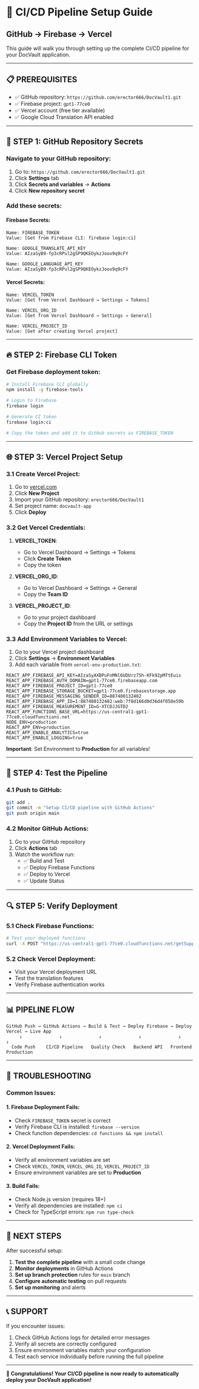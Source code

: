 # 🚀 CI/CD Pipeline Setup Guide
## GitHub → Firebase → Vercel

This guide will walk you through setting up the complete CI/CD pipeline for your DocVault application.

---

## 📋 PREREQUISITES

- ✅ GitHub repository: `https://github.com/erector666/DocVault1.git`
- ✅ Firebase project: `gpt1-77ce0`
- ✅ Vercel account (free tier available)
- ✅ Google Cloud Translation API enabled

---

## 🔑 STEP 1: GitHub Repository Secrets

### Navigate to your GitHub repository:
1. Go to: `https://github.com/erector666/DocVault1.git`
2. Click **Settings** tab
3. Click **Secrets and variables** → **Actions**
4. Click **New repository secret**

### Add these secrets:

#### Firebase Secrets:
```
Name: FIREBASE_TOKEN
Value: [Get from Firebase CLI: firebase login:ci]
```

```
Name: GOOGLE_TRANSLATE_API_KEY
Value: AIzaSyB9-fp3cRPul2gSP9QKEOykzJoox9q9cFY
```

```
Name: GOOGLE_LANGUAGE_API_KEY
Value: AIzaSyB9-fp3cRPul2gSP9QKEOykzJoox9q9cFY
```

#### Vercel Secrets:
```
Name: VERCEL_TOKEN
Value: [Get from Vercel Dashboard → Settings → Tokens]
```

```
Name: VERCEL_ORG_ID
Value: [Get from Vercel Dashboard → Settings → General]
```

```
Name: VERCEL_PROJECT_ID
Value: [Get after creating Vercel project]
```

---

## 🔥 STEP 2: Firebase CLI Token

### Get Firebase deployment token:
```bash
# Install Firebase CLI globally
npm install -g firebase-tools

# Login to Firebase
firebase login

# Generate CI token
firebase login:ci

# Copy the token and add it to GitHub secrets as FIREBASE_TOKEN
```

---

## 🌐 STEP 3: Vercel Project Setup

### 3.1 Create Vercel Project:
1. Go to [vercel.com](https://vercel.com)
2. Click **New Project**
3. Import your GitHub repository: `erector666/DocVault1`
4. Set project name: `docvault-app`
5. Click **Deploy**

### 3.2 Get Vercel Credentials:
1. **VERCEL_TOKEN**: 
   - Go to Vercel Dashboard → Settings → Tokens
   - Click **Create Token**
   - Copy the token

2. **VERCEL_ORG_ID**:
   - Go to Vercel Dashboard → Settings → General
   - Copy the **Team ID**

3. **VERCEL_PROJECT_ID**:
   - Go to your project dashboard
   - Copy the **Project ID** from the URL or settings

### 3.3 Add Environment Variables to Vercel:
1. Go to your Vercel project dashboard
2. Click **Settings** → **Environment Variables**
3. Add each variable from `vercel-env-production.txt`:

```
REACT_APP_FIREBASE_API_KEY=AIzaSyAXBPuFnMNl6UDUrz75h-KFk92pMTtEuis
REACT_APP_FIREBASE_AUTH_DOMAIN=gpt1-77ce0.firebaseapp.com
REACT_APP_FIREBASE_PROJECT_ID=gpt1-77ce0
REACT_APP_FIREBASE_STORAGE_BUCKET=gpt1-77ce0.firebasestorage.app
REACT_APP_FIREBASE_MESSAGING_SENDER_ID=887480132482
REACT_APP_FIREBASE_APP_ID=1:887480132482:web:7f8d166d0d36d4f058e59b
REACT_APP_FIREBASE_MEASUREMENT_ID=G-XTCDJJGTD2
REACT_APP_FUNCTIONS_BASE_URL=https://us-central1-gpt1-77ce0.cloudfunctions.net
NODE_ENV=production
REACT_APP_ENV=production
REACT_APP_ENABLE_ANALYTICS=true
REACT_APP_ENABLE_LOGGING=true
```

**Important**: Set Environment to **Production** for all variables!

---

## 🚀 STEP 4: Test the Pipeline

### 4.1 Push to GitHub:
```bash
git add .
git commit -m "Setup CI/CD pipeline with GitHub Actions"
git push origin main
```

### 4.2 Monitor GitHub Actions:
1. Go to your GitHub repository
2. Click **Actions** tab
3. Watch the workflow run:
   - ✅ Build and Test
   - ✅ Deploy Firebase Functions
   - ✅ Deploy to Vercel
   - ✅ Update Status

---

## 🔍 STEP 5: Verify Deployment

### 5.1 Check Firebase Functions:
```bash
# Test your deployed functions
curl -X POST "https://us-central1-gpt1-77ce0.cloudfunctions.net/getSupportedLanguages"
```

### 5.2 Check Vercel Deployment:
- Visit your Vercel deployment URL
- Test the translation features
- Verify Firebase authentication works

---

## 📊 PIPELINE FLOW

```
GitHub Push → GitHub Actions → Build & Test → Deploy Firebase → Deploy Vercel → Live App
     ↓              ↓              ↓              ↓              ↓           ↓
  Code Push    CI/CD Pipeline   Quality Check   Backend API   Frontend    Production
```

---

## 🚨 TROUBLESHOOTING

### Common Issues:

#### 1. Firebase Deployment Fails:
- Check `FIREBASE_TOKEN` secret is correct
- Verify Firebase CLI is installed: `firebase --version`
- Check function dependencies: `cd functions && npm install`

#### 2. Vercel Deployment Fails:
- Verify all environment variables are set
- Check `VERCEL_TOKEN`, `VERCEL_ORG_ID`, `VERCEL_PROJECT_ID`
- Ensure environment variables are set to **Production**

#### 3. Build Fails:
- Check Node.js version (requires 18+)
- Verify all dependencies are installed: `npm ci`
- Check for TypeScript errors: `npm run type-check`

---

## 🎯 NEXT STEPS

After successful setup:

1. **Test the complete pipeline** with a small code change
2. **Monitor deployments** in GitHub Actions
3. **Set up branch protection** rules for `main` branch
4. **Configure automatic testing** on pull requests
5. **Set up monitoring** and alerts

---

## 📞 SUPPORT

If you encounter issues:
1. Check GitHub Actions logs for detailed error messages
2. Verify all secrets are correctly configured
3. Ensure environment variables match your configuration
4. Test each service individually before running the full pipeline

---

**🎉 Congratulations! Your CI/CD pipeline is now ready to automatically deploy your DocVault application!**
